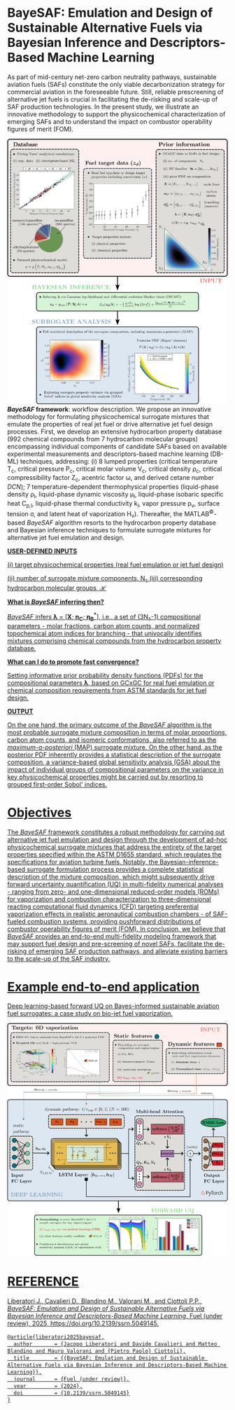 # BayeSAF: Emulation and Design of Sustainable Alternative Fuels via Bayesian Inference and Descriptors-Based Machine Learning

As part of mid-century net-zero carbon neutrality pathways, sustainable aviation fuels (SAFs) constitute the only viable decarbonization strategy for commercial aviation in the foreseeable future. Still, reliable prescreening of alternative jet fuels is crucial in facilitating the de-risking and scale-up of SAF production technologies. In the present study, we illustrate an innovative methodology to support the physicochemical characterization of emerging SAFs and to understand the impact on combustor operability figures of merit (FOM).

![BayeSAF workflow](img/workflow.png)
**_BayeSAF_ framework**: workflow description. We propose an innovative methodology for formulating physicochemical surrogate mixtures that emulate the properties of real jet fuel or drive alternative jet fuel design processes. First, we develop an extensive hydrocarbon property database (992 chemical compounds from 7 hydrocarbon molecular groups) encompassing individual components of candidate SAFs based on available experimental measurements and descriptors-based machine learning (DB-ML) techniques, addressing: (i) 8 lumped properties (critical temperature T<sub>c</sub>, critical pressure P<sub>c</sub>, critical molar volume V<sub>c</sub>, critical density ρ<sub>c</sub>, critical compressibility factor Ζ<sub>c</sub>, acentric factor ω, and derived cetane number _DCN_); 7 temperature-dependent thermophysical properties (liquid-phase density ρ<sub>l</sub>, liquid-phase dynamic viscosity μ<sub>l</sub>, liquid-phase isobaric specific heat C<sub>p,l</sub>, liquid-phase thermal conductivity k<sub>l</sub>, vapor pressure p<sub>v</sub>, surface tension σ, and latent heat of vaporization H<sub>v</sub>). Thereafter, the MATLAB<sup>©</sup>-based _BayeSAF_ algorithm resorts to the hydrocarbon property database and Bayesian inference techniques to formulate surrogate mixtures for alternative jet fuel emulation and design. 

**<u>USER-DEFINED INPUTS<u>** 

(i) target physicochemical properties (real fuel emulation or jet fuel design)

(ii) number of surrogate mixture components, N<sub>s</sub>
(iii) corresponding hydrocarbon molecular groups, ℋ

**What is _BayeSAF_ inferring then?**

_BayeSAF_ infers **λ** = [**X**; **n<sub>C</sub>**; **η<sub>Β</sub><sup>*</sup>**], i.e., a set of (3N<sub>s</sub>-1) compositional parameters - molar fractions, carbon atom counts, and normalized topochemical atom indices for branching - that univocally identifies mixtures comprising chemical compounds from the hydrocarbon property database. 

**What can I do to promote fast convergence?**

Setting informative prior probability density functions (PDFs) for the compositional parameters **λ**, based on GCxGC for real fuel emulation or chemical composition requirements from ASTM standards for jet fuel design.

**<u>OUTPUT<u>**

On the one hand, the primary outcome of the _BayeSAF_ algorithm is the most probable surrogate mixture composition in terms of molar proportions, carbon atom counts, and isomeric conformations, also referred to as the _maximum-a-posteriori_ (MAP) surrogate mixture. On the other hand, as the posterior PDF inherently provides a statistical description of the surrogate composition, a variance-based global sensitivity analysis (GSA) about the impact of individual groups of compositional parameters on the variance in key physicochemical properties might be carried out by resorting to grouped first-order Sobol' indices.

# Objectives

The _BayeSAF_ framework constitutes a robust methodology for carrying out alternative jet fuel emulation and design through the development of ad-hoc physicochemical surrogate mixtures that address the entirety of the target properties specified within the ASTM D1655 standard, which regulates the specifications for aviation turbine fuels. Notably, the Bayesian-inference-based surrogate formulation process provides a complete statistical description of the mixture composition, which might subsequently drive forward uncertainty quantification (UQ) in multi-fidelity numerical analyses - ranging from zero- and one-dimensional reduced-order models (ROMs) for vaporization and combustion characterization to three-dimensional reacting computational fluid dynamics (CFD) targeting preferential vaporization effects in realistic aeronautical combustion chambers - of SAF-fueled combustion systems, providing pushforward distributions of combustor operability figures of merit (FOM). In conclusion, we believe that _BayeSAF_ provides an end-to-end multi-fidelity modeling framework that may support fuel design and pre-screening of novel SAFs, facilitate the de-risking of emerging SAF production pathways, and alleviate existing barriers to the scale-up of the SAF industry.

# Example end-to-end application

Deep learning-based forward UQ on Bayes-informed sustainable aviation fuel surrogates: a case study on bio-jet fuel vaporization.

![BayeSAF application](img/end_to_end.png)

# REFERENCE

Liberatori J., Cavalieri D., Blandino M., Valorani M., and Ciottoli P.P., _BayeSAF: Emulation and Design of Sustainable Alternative Fuels via Bayesian Inference and Descriptors-Based Machine Learning_, Fuel (under review), 2025, https://doi.org/10.2139/ssrn.5049145.

```
@article{liberatori2025bayesaf,
  author       = {Jacopo Liberatori and Davide Cavalieri and Matteo Blandino and Mauro Valorani and {Pietro Paolo} Ciottoli},
  title        = {{BayeSAF: Emulation and Design of Sustainable Alternative Fuels via Bayesian Inference and Descriptors-Based Machine Learning}},
  journal      = {Fuel (under review)},
  year         = {2024},
  doi          = {10.2139/ssrn.5049145}
}
```
